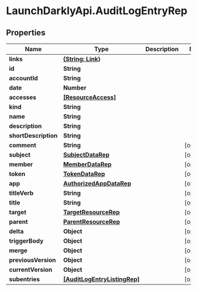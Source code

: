 # LaunchDarklyApi.AuditLogEntryRep

## Properties

Name | Type | Description | Notes
------------ | ------------- | ------------- | -------------
**links** | [**{String: Link}**](Link.md) |  | 
**id** | **String** |  | 
**accountId** | **String** |  | 
**date** | **Number** |  | 
**accesses** | [**[ResourceAccess]**](ResourceAccess.md) |  | 
**kind** | **String** |  | 
**name** | **String** |  | 
**description** | **String** |  | 
**shortDescription** | **String** |  | 
**comment** | **String** |  | [optional] 
**subject** | [**SubjectDataRep**](SubjectDataRep.md) |  | [optional] 
**member** | [**MemberDataRep**](MemberDataRep.md) |  | [optional] 
**token** | [**TokenDataRep**](TokenDataRep.md) |  | [optional] 
**app** | [**AuthorizedAppDataRep**](AuthorizedAppDataRep.md) |  | [optional] 
**titleVerb** | **String** |  | [optional] 
**title** | **String** |  | [optional] 
**target** | [**TargetResourceRep**](TargetResourceRep.md) |  | [optional] 
**parent** | [**ParentResourceRep**](ParentResourceRep.md) |  | [optional] 
**delta** | **Object** |  | [optional] 
**triggerBody** | **Object** |  | [optional] 
**merge** | **Object** |  | [optional] 
**previousVersion** | **Object** |  | [optional] 
**currentVersion** | **Object** |  | [optional] 
**subentries** | [**[AuditLogEntryListingRep]**](AuditLogEntryListingRep.md) |  | [optional] 



